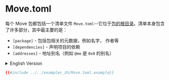 # Move.toml

每个 Move 包都包括一个清单文件 `Move.toml`--它位于[包的根目录](https://docs.sui.io/build/move/index#move-code-organization)。清单本身包含了许多部分，其中最主要的是：
- `[package]` - 包括包相关的元数据，例如名字， 作者等
- `[dependencies]` - 声明项目的依赖
- `[addresses]` - 地址别名（例如 `@me` 是 `0x0` 的别名）

<details>
<summary>English Version</summary>

Every Move package has a *package manifest* in the form of a `Move.toml` file - it is placed in the [root of the package](https://docs.sui.io/build/move/index#move-code-organization). The manifest itself contains a number of sections, primary of which are:

- `[package]` - includes package metadata such as name and author
- `[dependencies]` - specifies dependencies of the project
- `[addresses]` - address aliases (eg `@me` will be treated as a `0x0` address)


</details>


```toml
{{#include ../../examples_zh/Move.toml.example}}
```
